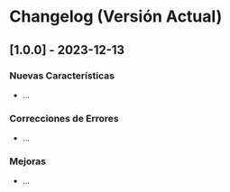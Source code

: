 # Changelog (Versión Actual)

## [1.0.0] - 2023-12-13

### Nuevas Características
- ...

### Correcciones de Errores
- ...

### Mejoras
- ...